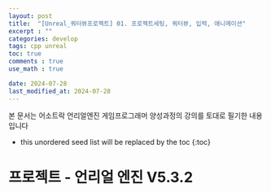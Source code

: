 ```yaml
---
layout: post
title:  "[Unreal_쿼터뷰프로젝트] 01. 프로젝트세팅, 쿼터뷰, 입력, 애니메이션"
excerpt : ""
categories: develop
tags: cpp unreal
toc: true
comments : true
use_math : true

date: 2024-07-28
last_modified_at: 2024-07-28
---
```

> <span style="font-size: 80%">
본 문서는 어소트락 언리얼엔진 게임프로그래머 양성과정의 강의를 토대로 필기한 내용입니다 </span>

<!--more-->

* this unordered seed list will be replaced by the toc
{:toc}

# 프로젝트 - 언리얼 엔진 V5.3.2

